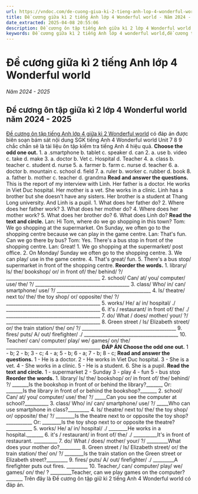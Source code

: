 ```yaml
---
url: https://vndoc.com/de-cuong-giua-ki-2-tieng-anh-lop-4-wonderful-world-335423
title: Đề cương giữa kì 2 tiếng Anh lớp 4 Wonderful world - Năm 2024 - 2025 - VnDoc.com
date_extracted: 2025-04-08 20:55:06
description: Đề cương ôn tập tiếng Anh giữa kì 2 lớp 4 Wonderful world có đáp án được biên soạn bám sát nội dung SGK tiếng Anh 4 giúp các em ôn tập hiệu quả.
keywords: Đề cương giữa kì 2 tiếng Anh lớp 4 wonderful world,đề cương tiếng Anh lớp 4 giữa học kì 2 wonderful world,đề cương giữa kì 2 lớp 4 môn Anh wonderful world,đề cương tiếng Anh lớp 4 giữa kì 2 wonderful world,đề cương giữa kì 2 lớp 4 môn tiếng anh,đề cương giữa kì 2 lớp 4 môn tiếng anh wonderful world,đề kiểm tra tiếng Anh lớp 4 giữa kì 2 wonderful world,đề kiểm tra tiếng Anh lớp 4 giữa học kì 2 wonderful world,Đề kiểm tra tiếng Anh giữa kì 2 lớp 4 wonderful world
---
```


# Đề cương giữa kì 2 tiếng Anh lớp 4 Wonderful world
 _Năm 2024 - 2025_
## Đề cương ôn tập giữa kì 2 lớp 4 Wonderful world năm 2024 - 2025
[Đề cương ôn tập tiếng Anh lớp 4 giữa kì 2 Wonderful world](<https://vndoc.com/de-thi-tieng-anh-lop-4-giua-hoc-ki-1-i-learn-smart-start>) có đáp án được biên soạn bám sát nội dung SGK tiếng Anh 4 Wonderful world Unit 7 8 9 chắc chắn sẽ là tài liệu ôn tập kiểm tra tiếng Anh 4 hiệu quả.
**Choose the odd one out.**
1\. a .smartphone b. tablet c. speaker d. can
2\. a. use b. video c. take d. make
3\. a. doctor b. Vet c. Hospital d. Teacher
4\. a. class b. teacher c. student d. nurse
5\. a. farmer b. farm c. nurse d. teacher
6\. a. doctor b. mountain c. school d. field
7\. a. ruler b. worker c. rubber d.  book
8\. a. father b. mother c. teacher d. grandma
**Read and answer the questions.**
This is the report of my interview with Linh. Her father is a doctor. He works in Viet Duc hospital. Her mother is a vet. She works in a clinic. Linh has a brother but she doesn't have any sisters. Her brother is a student at Thang Long university. And Linh is a pupil.
1\. What does her father do?
2\. Where does her father work?
3\. What does her mother do?
4\. Where does her mother work?
5\. What does her brother do?
6\. What does Linh do?
**Read the text and circle.**
Lan: Hi Tom, where do we go shopping in this town?
Tom: We go shopping at the supermarket. On Sunday, we often go to the shopping centre because we can play in the game centre.
Lan: That's fun. Can we go there by bus?
Tom: Yes. There's a bus stop in front of the shopping centre.
Lan: Great\!
1\. We go shopping at the supermarket/ post office.
2\. On Monday/ Sunday we often go to the shopping centre.
3\. We can play/ use in the game centre.
4\. That's great/ fun.
5\. There's a bus stop/ supermarket in front of the shopping centre.
**Reorder the words.**
1\. library/ Is/ the/ bookshop/ or/ in front of/ the/ behind/ ?/
\_\_\_\_\_\_\_\_\_\_\_\_\_\_\_\_\_\_\_\_\_\_\_\_\_\_\_\_\_\_\_\_\_\_\_\_\_\_\_\_
2\. school/ Can/ at/ you/ computer/ use/ the/ ?/
\_\_\_\_\_\_\_\_\_\_\_\_\_\_\_\_\_\_\_\_\_\_\_\_\_\_\_\_\_\_\_\_\_\_\_\_\_\_\_\_
3\. class/ Who/ in/ can/ smartphone/ use/ ?/
\_\_\_\_\_\_\_\_\_\_\_\_\_\_\_\_\_\_\_\_\_\_\_\_\_\_\_\_\_\_\_\_\_\_\_\_\_\_\_\_
4\. Is/ theatre/ next to/ the/ the toy shop/ or/ opposite/ the/ ?/
\_\_\_\_\_\_\_\_\_\_\_\_\_\_\_\_\_\_\_\_\_\_\_\_\_\_\_\_\_\_\_\_\_\_\_\_\_\_\_\_
5\. works/ He/ a/ in/ hospital/ ./
\_\_\_\_\_\_\_\_\_\_\_\_\_\_\_\_\_\_\_\_\_\_\_\_\_\_\_\_\_\_\_\_\_\_\_\_\_\_\_\_
6\. it's / restaurant/ in front of/ the/ ./
\_\_\_\_\_\_\_\_\_\_\_\_\_\_\_\_\_\_\_\_\_\_\_\_\_\_\_\_\_\_\_\_\_\_\_\_\_\_\_\_
7\. do/ What / does/ mother/ your/ ?/
\_\_\_\_\_\_\_\_\_\_\_\_\_\_\_\_\_\_\_\_\_\_\_\_\_\_\_\_\_\_\_\_\_\_\_\_\_\_\_\_
8\. Green street / Is/ Elizabeth street/ or/ the train station/ the/ on/ ?/
\_\_\_\_\_\_\_\_\_\_\_\_\_\_\_\_\_\_\_\_\_\_\_\_\_\_\_\_\_\_\_\_\_\_\_\_\_\_\_\_
9\. fires/ puts/ A/ out/ firefighter/ ./
\_\_\_\_\_\_\_\_\_\_\_\_\_\_\_\_\_\_\_\_\_\_\_\_\_\_\_\_\_\_\_\_\_\_\_\_\_\_\_\_
10\. Teacher/ can/ computer/ play/ we/ games/ on/ the/
\_\_\_\_\_\_\_\_\_\_\_\_\_\_\_\_\_\_\_\_\_\_\_\_\_\_\_\_\_\_\_\_\_\_\_\_\_\_\_\_
**ĐÁP ÁN**
**Choose the odd one out.**
1 - b; 2 - b; 3 - c; 4 - a;
5 - b; 6 - a; 7 - b; 8 - c;
**Read and answer the questions.**
1 - He is a doctor.
2 - He works in Viet Duc hospital.
3 - She is a vet.
4 - She works in a clinic.
5 - He is a student.
6\. She is a pupil.
**Read the text and circle.**
1 - supermarket
2 - Sunday
3 - play
4 - fun
5 - bus stop
**Reorder the words.**
1\. library/ Is/ the/ bookshop/ or/ in front of/ the/ behind/ ?/
\_\_\_\_\_\_\_Is the bookshop in front of or behind the library?\_\_\_\_\_\_\_
Or:
\_\_\_\_\_\_\_Is the library in front of or behind the bookshop?\_\_\_\_\_\_\_
2\. school/ Can/ at/ you/ computer/ use/ the/ ?/
\_\_\_\_\_Can you see the computer at school?\_\_\_\_\_\_\_\_\_\_
3\. class/ Who/ in/ can/ smartphone/ use/ ?/
\_\_\_\_\_Who can use smartphone in class?\_\_\_\_\_\_\_\_\_
4\. Is/ theatre/ next to/ the/ the toy shop/ or/ opposite/ the/ ?/
\_\_\_\_\_\_\_\_Is the theatre next to or opposite the toy shop?\_\_\_\_\_\_\_\_\_\_\_
Or:
\_\_\_\_\_\_\_\_Is the toy shop next to or opposite the theatre?\_\_\_\_\_\_\_\_\_\_\_
5\. works/ He/ a/ in/ hospital/ ./
\_\_\_\_\_\_\_\_He works in a hospital.\_\_\_\_\_\_\_
6\. it's / restaurant/ in front of/ the/ ./
\_\_\_\_\_\_\_\_\_\_It's in front of restaurant. \_\_\_\_\_\_\_\_\_\_
7\. do/ What / does/ mother/ your/ ?/
\_\_\_\_\_\_\_\_\_What does your mother do?\_\_\_\_\_\_\_\_\_
8\. Green street / Is/ Elizabeth street/ or/ the train station/ the/ on/ ?/
\_\_\_\_\_\_\_\_Is the train station on the Green street or Elizabeth street?\_\_\_\_\_\_\_\_\_
9\. fires/ puts/ A/ out/ firefighter/ ./
\_\_\_\_\_\_\_\_\_A firefighter puts out fires. \_\_\_\_\_\_\_\_\_
10\. Teacher,/ can/ computer/ play/ we/ games/ on/ the/ ?
\_\_\_\_\_\_\_\_\_Teacher, can we play games on the computer?\_\_\_\_\_\_\_
Trên đây là Đề cương ôn tập giữ kì 2 tiếng Anh 4 Wonderful world có đáp án.
